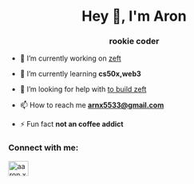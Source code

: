 <h1 align="center">Hey 👋, I'm Aron</h1>
<h3 align="center">rookie coder</h3>

- 🔭 I’m currently working on [zeft](yep.so/p/-zeft)

- 🌱 I’m currently learning **cs50x,web3**

- 🤝 I’m looking for help with [to build zeft](yep.so/p/-zeft)

- 📫 How to reach me **arnx5533@gmail.com**

- ⚡ Fun fact **not an coffee addict**

<h3 align="left">Connect with me:</h3>
<p align="left">
<a href="https://instagram.com/aaron.x3" target="blank"><img align="center" src="https://raw.githubusercontent.com/rahuldkjain/github-profile-readme-generator/master/src/images/icons/Social/instagram.svg" alt="aaron.x3" height="30" width="40" /></a>
</p>
